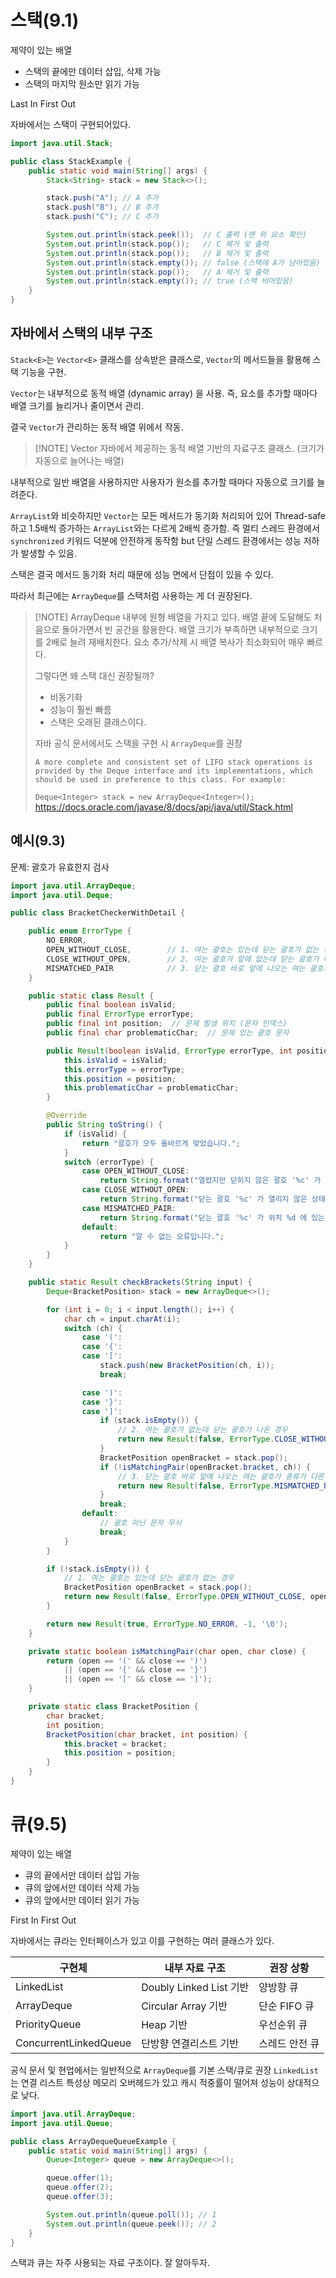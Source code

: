 # 스택(9.1)

제약이 있는 배열

- 스택의 끝에만 데이터 삽입, 삭제 가능
- 스택의 마지막 원소만 읽기 가능

Last In First Out


자바에서는 스택이 구현되어있다.

```java
import java.util.Stack;

public class StackExample {
    public static void main(String[] args) {
        Stack<String> stack = new Stack<>();

        stack.push("A"); // A 추가
        stack.push("B"); // B 추가
        stack.push("C"); // C 추가

        System.out.println(stack.peek());  // C 출력 (맨 위 요소 확인)
        System.out.println(stack.pop());   // C 제거 및 출력
        System.out.println(stack.pop());   // B 제거 및 출력
        System.out.println(stack.empty()); // false (스택에 A가 남아있음)
        System.out.println(stack.pop());   // A 제거 및 출력
        System.out.println(stack.empty()); // true (스택 비어있음)
    }
}
```

## 자바에서 스택의 내부 구조

`Stack<E>`는 `Vector<E>` 클래스를 상속받은 클래스로, `Vector`의 메서드들을 활용해 스택 기능을 구현.
    
`Vector`는 내부적으로 동적 배열 (dynamic array) 을 사용. 즉, 요소를 추가할 때마다 배열 크기를 늘리거나 줄이면서 관리.
    
결국 `Vector`가 관리하는 동적 배열 위에서 작동.

> [!NOTE] Vector
> 자바에서 제공하는 동적 배열 기반의 자료구조 클래스.
(크기가 자동으로 늘어나는 배열)
>
내부적으로 일반 배열을 사용하지만 사용자가 원소를 추가할 때마다 자동으로 크기를 늘려준다.
>
`ArrayList`와 비슷하지만 `Vector`는 모든 메서드가 동기화 처리되어 있어 Thread-safe하고 1.5배씩 증가하는 `ArrayList`와는 다르게 2배씩 증가함.
즉 멀티 스레드 환경에서 `synchronized` 키워드 덕분에 안전하게 동작함
but 단일 스레드 환경에서는 성능 저하가 발생할 수 있음.

스택은 결국 메서드 동기화 처리 때문에 성능 면에서 단점이 있을 수 있다.

따라서 최근에는 `ArrayDeque`를 스택처럼 사용하는 게 더 권장된다.


> [!NOTE] ArrayDeque
> 내부에 원형 배열을 가지고 있다.
> 배열 끝에 도달해도 처음으로 돌아가면서 빈 공간을 활용한다.
> 배열 크기가 부족하면 내부적으로 크기를 2배로 늘려 재배치한다.
> 요소 추가/삭제 시 배열 복사가 최소화되어 매우 빠르다.
> 
> 그렇다면 왜 스택 대신 권장될까?
> - 비동기화
> - 성능이 훨씬 빠름
> - 스택은 오래된 클래스이다.
> 
> 자바 공식 문서에서도 스택을 구현 시 `ArrayDeque`를 권장
> 
> ```
> A more complete and consistent set of LIFO stack operations is provided by the Deque interface and its implementations, which should be used in preference to this class. For example:
> ```
> `Deque<Integer> stack = new ArrayDeque<Integer>();`
> https://docs.oracle.com/javase/8/docs/api/java/util/Stack.html


## 예시(9.3)

문제: 괄호가 유효한지 검사

```java
import java.util.ArrayDeque;
import java.util.Deque;

public class BracketCheckerWithDetail {

    public enum ErrorType {
        NO_ERROR,
        OPEN_WITHOUT_CLOSE,        // 1. 여는 괄호는 있는데 닫는 괄호가 없는 경우
        CLOSE_WITHOUT_OPEN,        // 2. 여는 괄호가 앞에 없는데 닫는 괄호가 나온 경우
        MISMATCHED_PAIR            // 3. 닫는 괄호 바로 앞에 나오는 여는 괄호가 종류가 다른 경우
    }

    public static class Result {
        public final boolean isValid;
        public final ErrorType errorType;
        public final int position;  // 문제 발생 위치 (문자 인덱스)
        public final char problematicChar;  // 문제 있는 괄호 문자

        public Result(boolean isValid, ErrorType errorType, int position, char problematicChar) {
            this.isValid = isValid;
            this.errorType = errorType;
            this.position = position;
            this.problematicChar = problematicChar;
        }

        @Override
        public String toString() {
            if (isValid) {
                return "괄호가 모두 올바르게 맞았습니다.";
            }
            switch (errorType) {
                case OPEN_WITHOUT_CLOSE:
                    return String.format("열렸지만 닫히지 않은 괄호 '%c' 가 위치 %d 에 있습니다.", problematicChar, position);
                case CLOSE_WITHOUT_OPEN:
                    return String.format("닫는 괄호 '%c' 가 열리지 않은 상태에서 위치 %d 에 나타났습니다.", problematicChar, position);
                case MISMATCHED_PAIR:
                    return String.format("닫는 괄호 '%c' 가 위치 %d 에 있는데, 바로 앞 열린 괄호와 쌍이 맞지 않습니다.", problematicChar, position);
                default:
                    return "알 수 없는 오류입니다.";
            }
        }
    }

    public static Result checkBrackets(String input) {
        Deque<BracketPosition> stack = new ArrayDeque<>();

        for (int i = 0; i < input.length(); i++) {
            char ch = input.charAt(i);
            switch (ch) {
                case '(':
                case '{':
                case '[':
                    stack.push(new BracketPosition(ch, i));
                    break;

                case ')':
                case '}':
                case ']':
                    if (stack.isEmpty()) {
                        // 2. 여는 괄호가 없는데 닫는 괄호가 나온 경우
                        return new Result(false, ErrorType.CLOSE_WITHOUT_OPEN, i, ch);
                    }
                    BracketPosition openBracket = stack.pop();
                    if (!isMatchingPair(openBracket.bracket, ch)) {
                        // 3. 닫는 괄호 바로 앞에 나오는 여는 괄호가 종류가 다른 경우
                        return new Result(false, ErrorType.MISMATCHED_PAIR, i, ch);
                    }
                    break;
                default:
                    // 괄호 아닌 문자 무시
                    break;
            }
        }

        if (!stack.isEmpty()) {
            // 1. 여는 괄호는 있는데 닫는 괄호가 없는 경우
            BracketPosition openBracket = stack.pop();
            return new Result(false, ErrorType.OPEN_WITHOUT_CLOSE, openBracket.position, openBracket.bracket);
        }

        return new Result(true, ErrorType.NO_ERROR, -1, '\0');
    }

    private static boolean isMatchingPair(char open, char close) {
        return (open == '(' && close == ')')
            || (open == '{' && close == '}')
            || (open == '[' && close == ']');
    }

    private static class BracketPosition {
        char bracket;
        int position;
        BracketPosition(char bracket, int position) {
            this.bracket = bracket;
            this.position = position;
        }
    }
}
```

# 큐(9.5)

제약이 있는 배열

- 큐의 끝에서만 데이터 삽입 가능
- 큐의 앞에서만 데이터 삭제 가능
- 큐의 앞에서만 데이터 읽기 가능

First In First Out

자바에서는 큐라는 인터페이스가 있고 이를 구현하는 여러 클래스가 있다.

| 구현체                   | 내부 자료 구조              | 권장 상황     |
| --------------------- | --------------------- | --------- |
| LinkedList            | Doubly Linked List 기반 | 양방향 큐     |
| ArrayDeque            | Circular Array 기반     | 단순 FIFO 큐 |
| PriorityQueue         | Heap 기반               | 우선순위 큐    |
| ConcurrentLinkedQueue | 단방향 연결리스트 기반          | 스레드 안전 큐  |

공식 문서 및 현업에서는 일반적으로 `ArrayDeque`를 기본 스택/큐로 권장
`LinkedList`는 연결 리스트 특성상 메모리 오버헤드가 있고 캐시 적중률이 떨어져 성능이 상대적으로 낮다.
```java
import java.util.ArrayDeque;
import java.util.Queue;

public class ArrayDequeQueueExample {
    public static void main(String[] args) {
        Queue<Integer> queue = new ArrayDeque<>();

        queue.offer(1);
        queue.offer(2);
        queue.offer(3);

        System.out.println(queue.poll()); // 1
        System.out.println(queue.peek()); // 2
    }
}
```

스택과 큐는 자주 사용되는 자료 구조이다. 잘 알아두자.
